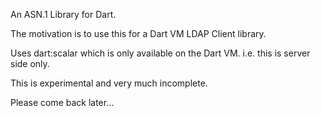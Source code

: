 An ASN.1 Library for Dart. 

The motivation is to use this for a Dart VM LDAP Client library.


Uses dart:scalar which is only available on the Dart VM. i.e. this is server side only. 

This is experimental and very much incomplete. 

Please come back later...

